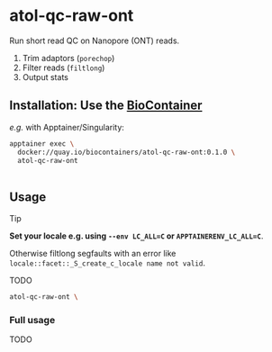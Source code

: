 # atol-qc-raw-ont

Run short read QC on Nanopore (ONT) reads.

1. Trim adaptors (`porechop`)
2. Filter reads (`filtlong`)
3. Output stats

## Installation: Use the [BioContainer](https://quay.io/repository/biocontainers/atol-qc-raw-ont?tab=tags)

*e.g.* with Apptainer/Singularity:

```bash
apptainer exec \
  docker://quay.io/biocontainers/atol-qc-raw-ont:0.1.0 \
  atol-qc-raw-ont  
  
```

## Usage

> [!TIP]
> 
> **Set your locale e.g. using `--env LC_ALL=C` or `APPTAINERENV_LC_ALL=C`**.
> 
> Otherwise filtlong segfaults with an error like
> `locale::facet::_S_create_c_locale name not valid`.

TODO

```bash
atol-qc-raw-ont \
```

### Full usage

TODO

```
```
